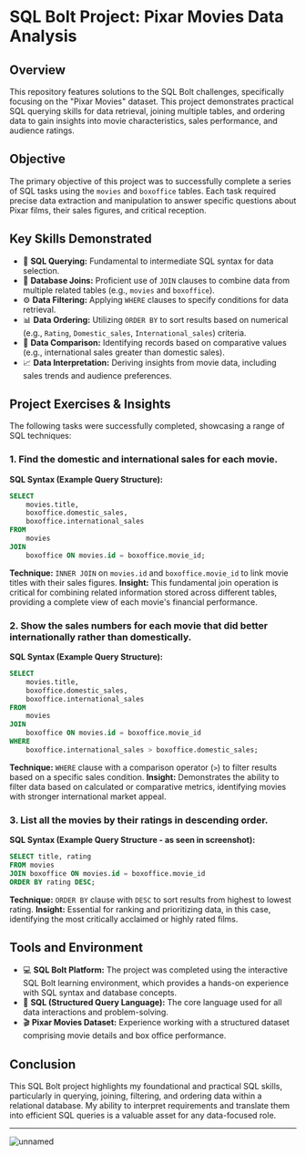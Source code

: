 # SQL Bolt Project: Pixar Movies Data Analysis

## Overview

This repository features solutions to the SQL Bolt challenges, specifically focusing on the "Pixar Movies" dataset. This project demonstrates practical SQL querying skills for data retrieval, joining multiple tables, and ordering data to gain insights into movie characteristics, sales performance, and audience ratings.

## Objective

The primary objective of this project was to successfully complete a series of SQL tasks using the `movies` and `boxoffice` tables. Each task required precise data extraction and manipulation to answer specific questions about Pixar films, their sales figures, and critical reception.

## Key Skills Demonstrated

* 🐍 **SQL Querying:** Fundamental to intermediate SQL syntax for data selection.
* 🐼 **Database Joins:** Proficient use of `JOIN` clauses to combine data from multiple related tables (e.g., `movies` and `boxoffice`).
* ⚙️ **Data Filtering:** Applying `WHERE` clauses to specify conditions for data retrieval.
* 📊 **Data Ordering:** Utilizing `ORDER BY` to sort results based on numerical (e.g., `Rating`, `Domestic_sales`, `International_sales`) criteria.
* 🎯 **Data Comparison:** Identifying records based on comparative values (e.g., international sales greater than domestic sales).
* 📈 **Data Interpretation:** Deriving insights from movie data, including sales trends and audience preferences.

## Project Exercises & Insights

The following tasks were successfully completed, showcasing a range of SQL techniques:

### 1. Find the domestic and international sales for each movie.

**SQL Syntax (Example Query Structure):**
```sql
SELECT
    movies.title,
    boxoffice.domestic_sales,
    boxoffice.international_sales
FROM
    movies
JOIN
    boxoffice ON movies.id = boxoffice.movie_id;
```

**Technique:** `INNER JOIN` on `movies.id` and `boxoffice.movie_id` to link movie titles with their sales figures.
**Insight:** This fundamental join operation is critical for combining related information stored across different tables, providing a complete view of each movie's financial performance.

### 2. Show the sales numbers for each movie that did better internationally rather than domestically.

**SQL Syntax (Example Query Structure):**
```sql
SELECT
    movies.title,
    boxoffice.domestic_sales,
    boxoffice.international_sales
FROM
    movies
JOIN
    boxoffice ON movies.id = boxoffice.movie_id
WHERE
    boxoffice.international_sales > boxoffice.domestic_sales;
```

**Technique:** `WHERE` clause with a comparison operator (`>`) to filter results based on a specific sales condition.
**Insight:** Demonstrates the ability to filter data based on calculated or comparative metrics, identifying movies with stronger international market appeal.

### 3. List all the movies by their ratings in descending order.

**SQL Syntax (Example Query Structure - as seen in screenshot):**
```sql
SELECT title, rating
FROM movies
JOIN boxoffice ON movies.id = boxoffice.movie_id
ORDER BY rating DESC;
```

**Technique:** `ORDER BY` clause with `DESC` to sort results from highest to lowest rating.
**Insight:** Essential for ranking and prioritizing data, in this case, identifying the most critically acclaimed or highly rated films.

## Tools and Environment

* 💻 **SQL Bolt Platform:** The project was completed using the interactive SQL Bolt learning environment, which provides a hands-on experience with SQL syntax and database concepts.
* 📝 **SQL (Structured Query Language):** The core language used for all data interactions and problem-solving.
* 🎬 **Pixar Movies Dataset:** Experience working with a structured dataset comprising movie details and box office performance.

## Conclusion

This SQL Bolt project highlights my foundational and practical SQL skills, particularly in querying, joining, filtering, and ordering data within a relational database. My ability to interpret requirements and translate them into efficient SQL queries is a valuable asset for any data-focused role.

---
![unnamed](https://github.com/user-attachments/assets/7350b0c7-7a2a-4f67-b459-a2cb38d53cf7)


